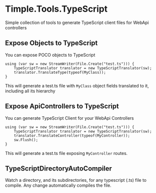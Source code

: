 # Timple.Tools.TypeScript

Simple collection of tools to generate TypeScript client files for WebApi controllers


## Expose Objects to TypeScript
You can expose POCO objects to TypeScript

```CSharp
using (var sw = new StreamWriter(File.Create("test.ts"))) {
    TypeScriptTranslator translator = new TypeScriptTranslator(sw);
    translator.TranslateType(typeof(MyClass));
}
```

This will generate a test.ts file with `MyClass` object fields translated to it, including all its hierarchy

## Expose ApiControllers to TypeScript
You can generate TypeScript Client for your WebApi Controllers
```CSharp
using (var sw = new StreamWriter(File.Create("test.ts"))) {
    TypeScriptTranslator translator = new TypeScriptTranslator(sw);
    translator.TranslateController(typeof(MyController));
    sw.Flush();
}
```
This will generate a test.ts file exposing `MyController` routes.

## TypeScriptDirectoryAutoCompiler
Watch a directory, and its subdirectories, for any typescript (.ts) file to compile. Any change automatically compiles the file.
